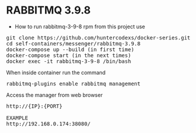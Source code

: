 # RABBITMQ 3.9.8

- How to run rabbitmq-3-9-8 rpm from this project use

<pre>
git clone https://github.com/huntercodexs/docker-series.git .
cd self-containers/messenger/rabbitmq-3.9.8
docker-compose up --build (in first time)
docker-compose start (in the next times)
docker exec -it rabbitmq-3-9-8 /bin/bash
</pre>

When inside container run the command 

<pre>
rabbitmq-plugins enable rabbitmq_management
</pre>

Access the manager from web browser

<pre>
http://{IP}:{PORT}

EXAMPLE
http://192.168.0.174:38080/
</pre>
